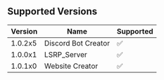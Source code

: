 ## Supported Versions


| Version |        Name           |     Supported   |
| ------- | ------------------ | ------------------- |
| 1.0.2x5   | Discord Bot Creator |:white_check_mark: |
| 1.0.0x1   | LSRP_Server        | :white_check_mark: |
| 1.0.1x0  | Website Creator |:white_check_mark: |

